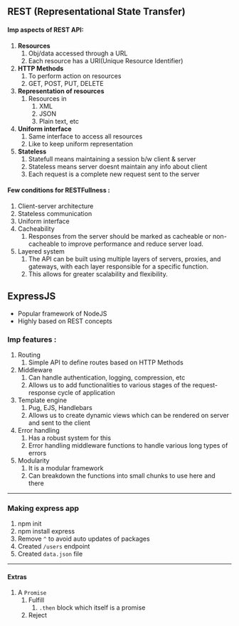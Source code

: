 ## REST (Representational State Transfer)

#### Imp aspects of REST API:

1. **Resources**
   1. Obj/data accessed through a URL
   2. Each resource has a URI(Unique Resource Identifier)
2. **HTTP Methods**
   1. To perform action on resources
   2. GET, POST, PUT, DELETE
3. **Representation of resources**
   1. Resources in 
      1. XML
      2. JSON
      3. Plain text, etc
4. **Uniform interface** 
   1. Same interface to access all resources
   2. Like to keep uniform representation
5. **Stateless**
   1. Statefull means maintaining a session b/w client & server
   2. Stateless means server doesnt maintain any info about client
   3. Each request is a complete new request sent to the server

#### Few conditions for RESTFullness : 

1. Client-server architecture
2. Stateless communication
3. Uniform interface
4. Cacheability
   1. Responses from the server should be marked as cacheable or non-cacheable to improve performance and reduce server load.
5. Layered system
   1. The API can be built using multiple layers of servers, proxies, and gateways, with each layer responsible for a specific function. 
   2. This allows for greater scalability and flexibility.

## ExpressJS

- Popular framework of NodeJS
- Highly based on REST concepts

### Imp features :

1. Routing 
   1. Simple API to define routes based on HTTP Methods
2. Middleware
   1. Can handle authentication, logging, compression, etc
   2. Allows us to add functionalities to various stages of the request-response cycle of application
3. Template engine 
   1. Pug, EJS, Handlebars
   2. Allows us to create dynamic views which can be rendered on server and sent to the client
4. Error handling 
   1. Has a robust system for this
   2. Error handling middleware functions to handle various long types of errors
5. Modularity
   1. It is a modular framework
   2. Can breakdown the functions into small chunks to use here and there

---

### Making express app

1. npm init 
2. npm install express
3. Remove `^` to avoid auto updates of packages 
4. Created `/users` endpoint
5. Created `data.json` file


---

#### Extras 

1. A `Promise`
   1. Fulfill
      1. `.then` block which itself is a promise
   2. Reject
